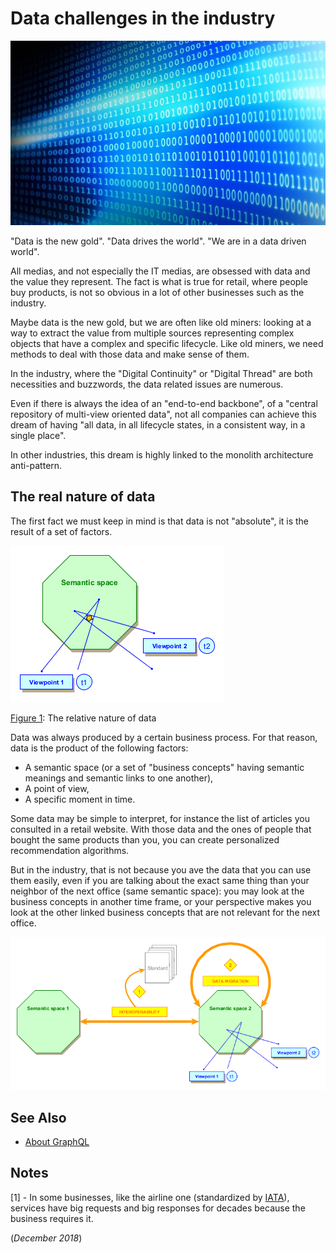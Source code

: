# Data challenges in the industry

![Data](../images/data.jpg) 

"Data is the new gold". "Data drives the world". "We are in a data driven world".

All medias, and not especially the IT medias, are obsessed with data and the value they represent. The fact is what is true for retail, where people buy products, is not so obvious in a lot of other businesses such as the industry.

Maybe data is the new gold, but we are often like old miners: looking at a way to extract the value from multiple sources representing complex objects that have a complex and specific lifecycle. Like old miners, we need methods to deal with those data and make sense of them.

In the industry, where the "Digital Continuity" or "Digital Thread" are both necessities and buzzwords, the data related issues are numerous.

Even if there is always the idea of an "end-to-end backbone", of a "central repository of multi-view oriented data", not all companies can achieve this dream of having "all data, in all lifecycle states, in a consistent way, in a single place".

In other industries, this dream is highly linked to the monolith architecture anti-pattern.

## The real nature of data

The first fact we must keep in mind is that data is not "absolute", it is the result of a set of factors.

![The relative nature of data](../yed/industry-data.png)

<u>Figure 1</u>: The relative nature of data

Data was always produced by a certain business process. For that reason, data is the product of the following factors:

  * A semantic space (or a set of "business concepts" having semantic meanings and semantic links to one another),
  * A point of view,
  * A specific moment in time.

Some data may be simple to interpret, for instance the list of articles you consulted in a retail website. With those data and the ones of people that bought the same products than you, you can create personalized recommendation algorithms.

But in the industry, that is not because you ave the data that you can use them easily, even if you are talking about the exact same thing than your neighbor of the next office (same semantic space): you may look at the business concepts in another time frame, or your perspective makes you look at the other linked business concepts that are not relevant for the next office.


![The challenges of industry data](../yed/industry-data2.png) 


## See Also

 * [About GraphQL](graphql-web-services.md)

## Notes

[1] - In some businesses, like the airline one (standardized by [IATA](https://www.iata.org)), services have big requests and big responses for decades because the business requires it.

(*December 2018*)


